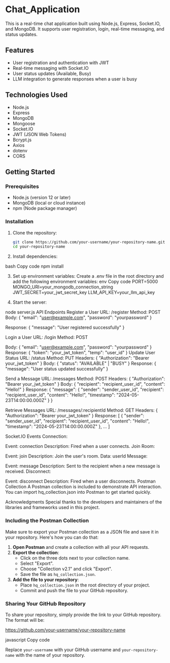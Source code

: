# Chat_Application

This is a real-time chat application built using Node.js, Express, Socket.IO, and MongoDB. It supports user registration, login, real-time messaging, and status updates.

## Features

- User registration and authentication with JWT
- Real-time messaging with Socket.IO
- User status updates (Available, Busy)
- LLM integration to generate responses when a user is busy

## Technologies Used

- Node.js
- Express
- MongoDB
- Mongoose
- Socket.IO
- JWT (JSON Web Tokens)
- Bcrypt.js
- Axios
- dotenv
- CORS

## Getting Started

### Prerequisites

- Node.js (version 12 or later)
- MongoDB (local or cloud instance)
- npm (Node package manager)

### Installation

1. Clone the repository:

   ```bash
   git clone https://github.com/your-username/your-repository-name.git
   cd your-repository-name
2. Install dependencies:

bash
Copy code
npm install

3. Set up environment variables:
Create a .env file in the root directory and add the following environment variables:
env
Copy code
PORT=5000
MONGO_URI=your_mongodb_connection_string
JWT_SECRET=your_jwt_secret_key
LLM_API_KEY=your_llm_api_key

4. Start the server:
   
node server.js
API Endpoints
Register a User
URL: /register
Method: POST
Body:
{
  "email": "user@example.com",
  "password": "yourpassword"
}

Response:
{
  "message": "User registered successfully"
}

Login a User
URL: /login
Method: POST

Body:
{
  "email": "user@example.com",
  "password": "yourpassword"
}
Response:
{
  "token": "your_jwt_token",
  "temp": "user_id"
}
Update User Status
URL: /status
Method: PUT
Headers:
{
  "Authorization": "Bearer your_jwt_token"
}
Body:
{
  "status": "AVAILABLE" | "BUSY"
}
Response:
{
  "message": "User status updated successfully"
}

Send a Message
URL: /messages
Method: POST
Headers:
{
  "Authorization": "Bearer your_jwt_token"
}
Body:
{
  "recipient": "recipient_user_id",
  "content": "Hello!"
}
Response:
{
  "message": {
    "sender": "sender_user_id",
    "recipient": "recipient_user_id",
    "content": "Hello!",
    "timestamp": "2024-05-23T14:00:00.000Z"
  }
}


Retrieve Messages
URL: /messages/:recipientId
Method: GET
Headers:
{
  "Authorization": "Bearer your_jwt_token"
}
Response:
[
  {
    "sender": "sender_user_id",
    "recipient": "recipient_user_id",
    "content": "Hello!",
    "timestamp": "2024-05-23T14:00:00.000Z"
  },
  ...
]

Socket.IO Events
Connection:

Event: connection
Description: Fired when a user connects.
Join Room:

Event: join
Description: Join the user's room.
Data: userId
Message:

Event: message
Description: Sent to the recipient when a new message is received.
Disconnect:

Event: disconnect
Description: Fired when a user disconnects.
Postman Collection
A Postman collection is included to demonstrate API interaction. You can import hq_collection.json into Postman to get started quickly.


Acknowledgments
Special thanks to the developers and maintainers of the libraries and frameworks used in this project.

### Including the Postman Collection

Make sure to export your Postman collection as a JSON file and save it in your repository. Here's how you can do that:

1. **Open Postman** and create a collection with all your API requests.
2. **Export the collection**:
   - Click on the three dots next to your collection name.
   - Select "Export".
   - Choose "Collection v2.1" and click "Export".
   - Save the file as `hq_collection.json`.
3. **Add the file to your repository**:
   - Place `hq_collection.json` in the root directory of your project.
   - Commit and push the file to your GitHub repository.

### Sharing Your GitHub Repository

To share your repository, simply provide the link to your GitHub repository. The format will be:

https://github.com/your-username/your-repository-name

javascript
Copy code

Replace `your-username` with your GitHub username and `your-repository-name` with the name of your repository.





